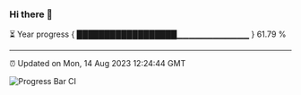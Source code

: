 ### Hi there 👋

⏳ Year progress { ██████████████████▁▁▁▁▁▁▁▁▁▁▁▁ } 61.79 %

---

⏰ Updated on Mon, 14 Aug 2023 12:24:44 GMT

![Progress Bar CI](https://github.com/liununu/liununu/workflows/Progress%20Bar%20CI/badge.svg)

